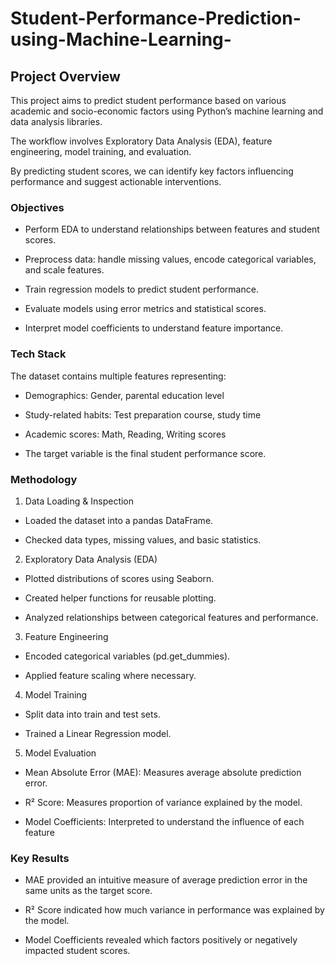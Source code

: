 # Student-Performance-Prediction-using-Machine-Learning-

## Project Overview
This project aims to predict student performance based on various academic and socio-economic factors using Python’s machine learning and data analysis libraries.

The workflow involves Exploratory Data Analysis (EDA), feature engineering, model training, and evaluation.

By predicting student scores, we can identify key factors influencing performance and suggest actionable interventions.

### Objectives
 - Perform EDA to understand relationships between features and student scores.

 - Preprocess data: handle missing values, encode categorical variables, and scale features.

 - Train regression models to predict student performance.

 - Evaluate models using error metrics and statistical scores.

 - Interpret model coefficients to understand feature importance.

### Tech Stack
The dataset contains multiple features representing:

 - Demographics: Gender, parental education level

 - Study-related habits: Test preparation course, study time

 - Academic scores: Math, Reading, Writing scores

 - The target variable is the final student performance score.

### Methodology
1. Data Loading & Inspection

 - Loaded the dataset into a pandas DataFrame.

 - Checked data types, missing values, and basic statistics.

2. Exploratory Data Analysis (EDA)

 - Plotted distributions of scores using Seaborn.

 - Created helper functions for reusable plotting.

 - Analyzed relationships between categorical features and performance.

3. Feature Engineering

 - Encoded categorical variables (pd.get_dummies).

 - Applied feature scaling where necessary.

4. Model Training

 - Split data into train and test sets.

 - Trained a Linear Regression model.

5. Model Evaluation

 - Mean Absolute Error (MAE): Measures average absolute prediction error.

 - R² Score: Measures proportion of variance explained by the model.

 - Model Coefficients: Interpreted to understand the influence of each feature

### Key Results

 - MAE provided an intuitive measure of average prediction error in the same units as the target score.

 - R² Score indicated how much variance in performance was explained by the model.

 - Model Coefficients revealed which factors positively or negatively impacted student scores.

